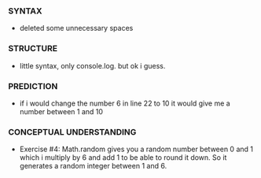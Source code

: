 ### SYNTAX
 - deleted some unnecessary spaces

### STRUCTURE
 - little syntax, only console.log. but ok i guess.

### PREDICTION
 - if i would change the number 6 in line 22 to 10 it would give me a number between 1 and 10 

### CONCEPTUAL UNDERSTANDING
 - Exercise #4: Math.random gives you a random number between 0 and 1 which i multiply by 6 and add 1 to be able to round it down. So it generates a random integer between 1 and 6.